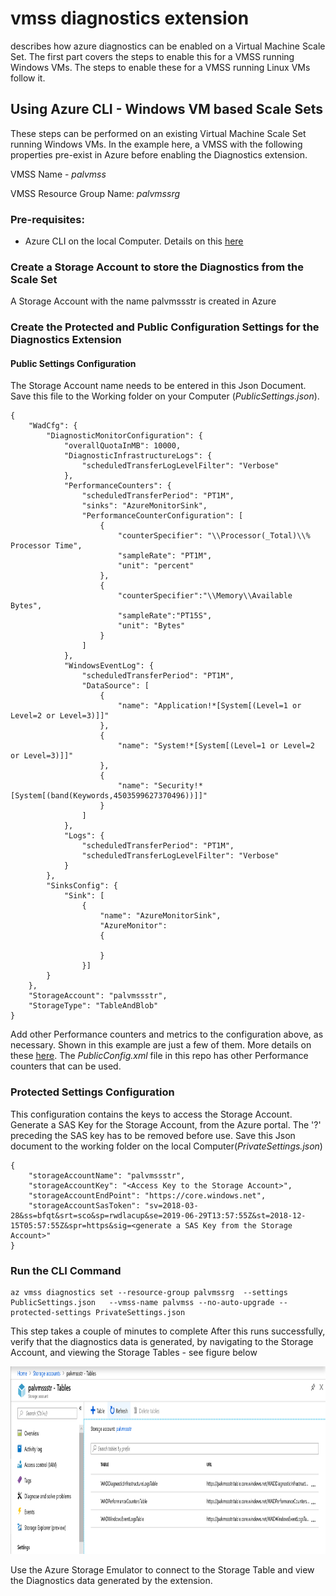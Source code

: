 # vmss diagnostics extension
describes how azure diagnostics can be enabled on a Virtual Machine Scale Set. The first part covers the steps to enable this for a VMSS running Windows VMs. The steps to enable these for a VMSS running Linux VMs follow it.

## Using Azure CLI - Windows VM based Scale Sets
These steps can be performed on an existing Virtual Machine Scale Set running Windows VMs. In the example here, a VMSS with the following properties pre-exist in Azure before enabling the Diagnostics extension.

VMSS Name - *palvmss*

VMSS Resource Group Name: *palvmssrg*

### Pre-requisites:
- Azure CLI on the local Computer. Details on this [here](https://docs.microsoft.com/en-us/cli/azure/install-azure-cli?view=azure-cli-latest)

### Create a Storage Account to store the Diagnostics from the Scale Set
A Storage Account with the name palvmssstr is created in Azure

### Create the Protected and Public Configuration Settings for the Diagnostics Extension

#### Public Settings Configuration
The Storage Account name needs to be entered in this Json Document. Save this file to the Working folder on your Computer (*PublicSettings.json*).

````
{
    "WadCfg": {
        "DiagnosticMonitorConfiguration": {
            "overallQuotaInMB": 10000,
            "DiagnosticInfrastructureLogs": {
                "scheduledTransferLogLevelFilter": "Verbose"
            },
            "PerformanceCounters": {
                "scheduledTransferPeriod": "PT1M",
                "sinks": "AzureMonitorSink",
                "PerformanceCounterConfiguration": [
                    {
                        "counterSpecifier": "\\Processor(_Total)\\% Processor Time",
                        "sampleRate": "PT1M",
                        "unit": "percent"
                    },
                    {
                        "counterSpecifier":"\\Memory\\Available Bytes",
                        "sampleRate":"PT15S",
                        "unit": "Bytes"
                    }
                ]
            },
            "WindowsEventLog": {
                "scheduledTransferPeriod": "PT1M",
                "DataSource": [
                    {
                        "name": "Application!*[System[(Level=1 or Level=2 or Level=3)]]"
                    },
                    {
                        "name": "System!*[System[(Level=1 or Level=2 or Level=3)]]"
                    },
                    {
                        "name": "Security!*[System[(band(Keywords,4503599627370496))]]"
                    }
                ]
            },
            "Logs": {
                "scheduledTransferPeriod": "PT1M",
                "scheduledTransferLogLevelFilter": "Verbose"
            }
        },
        "SinksConfig": {
            "Sink": [
                {
                    "name": "AzureMonitorSink",
                    "AzureMonitor":
                    {
                       
                    }
                }]
        }
    },
    "StorageAccount": "palvmssstr",
    "StorageType": "TableAndBlob"
}
````
Add other Performance counters and metrics to the configuration above, as necessary. Shown in this example are just a few of them. More details on these [here](https://docs.microsoft.com/en-us/azure/azure-monitor/platform/diagnostics-extension-schema-1dot3). The *PublicConfig.xml* file in this repo has other Performance counters that can be used.

### Protected Settings Configuration
This configuration contains the keys to access the Storage Account. Generate a SAS Key for the Storage Account, from the Azure portal. The '?' preceding the SAS key has to be removed before use. Save this Json document to the working folder on the local Computer(*PrivateSettings.json*)

````
{
    "storageAccountName": "palvmssstr",
    "storageAccountKey": "<Access Key to the Storage Account>",
    "storageAccountEndPoint": "https://core.windows.net",
    "storageAccountSasToken": "sv=2018-03-28&ss=bfqt&srt=sco&sp=rwdlacup&se=2019-06-29T13:57:55Z&st=2018-12-15T05:57:55Z&spr=https&sig=<generate a SAS Key from the Storage Account>"
}
````
### Run the CLI Command
````
az vmss diagnostics set --resource-group palvmssrg  --settings PublicSettings.json   --vmss-name palvmss --no-auto-upgrade --protected-settings PrivateSettings.json 
````
This step takes a couple of minutes to complete After this runs successfully, verify that the diagnostics data is generated, by navigating to the Storage Account, and viewing the Storage Tables - see figure below

<img src="./images/TableStorage.PNG" alt="drawing" height="300px"/>

Use the Azure Storage Emulator to connect to the Storage Table and view the Diagnostics data generated by the extension.
